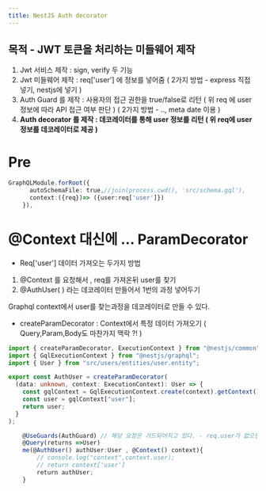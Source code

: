 ```yaml
---
title: NestJS Auth decorator
---
```


## 목적 - JWT 토큰을 처리하는 미들웨어 제작

1. Jwt 서비스 제작 : sign, verify 두 기능
2. Jwt 미들웨어 제작 : req['user'] 에 정보를 넣어줌 ( 2가지 방법 - express 직접 넣기, nestjs에 넣기 )
3. Auth Guard 를 제작 :
   사용자의 접근 권한을 true/false로 리턴 ( 위 req 에 user 정보에 따라 API 접근 여부 판단 ) ( 2가지 방법 - .., meta date 이용 )
4. **Auth decorator 를 제작 : 데코레이터를 통해 user 정보를 리턴 ( 위 req에 user 정보를 데코레이터로 제공 )**

# Pre

```ts
GraphQLModule.forRoot({
      autoSchemaFile: true,//join(process.cwd(), 'src/schema.gql'),
      context:({req})=> ({user:req['user']})
    }),
```

# @Context 대신에 … ParamDecorator

- Req['user'] 데이터 가져오는 두가지 방법

1. @Context 를 요청해서 , req를 가져온뒤 user를 찾기
2. @AuthUser( ) 라는 데코레이터 만들어서 1번의 과정 넣어두기

Graphql context에서 user를 찾는과정을 데코레이터로 만들 수 있다.

- createParamDecorator : Context에서 특정 데이터 가져오기 ( Query,Param,Body도 마찬가지 맥락 ?! )

```ts
import { createParamDecorator, ExecutionContext } from "@nestjs/common";
import { GqlExecutionContext } from "@nestjs/graphql";
import { User } from "src/users/entities/user.entity";

export const AuthUser = createParamDecorator(
  (data: unknown, context: ExecutionContext): User => {
    const gqlContext = GqlExecutionContext.create(context).getContext();
    const user = gqlContext["user"];
    return user;
  }
);
```

```ts
    @UseGuards(AuthGuard) // 해당 요청은 가드되어지고 있다. - req.user가 없으면 forbidden
    @Query(returns =>User)
    me(@AuthUser() authUser:User , @Context() context){
        // console.log("context",context.user);
        // return context['user']
        return authUser;
    }
```
